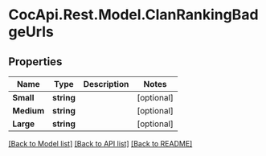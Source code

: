 # CocApi.Rest.Model.ClanRankingBadgeUrls

## Properties

Name | Type | Description | Notes
------------ | ------------- | ------------- | -------------
**Small** | **string** |  | [optional] 
**Medium** | **string** |  | [optional] 
**Large** | **string** |  | [optional] 

[[Back to Model list]](../../README.md#documentation-for-models) [[Back to API list]](../../README.md#documentation-for-api-endpoints) [[Back to README]](../../README.md)

